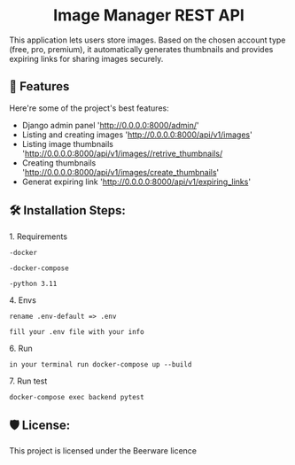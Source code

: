 <h1 id="title" align="center">Image Manager REST API</h1>

<p id="description">This application lets users store images. Based on the chosen account type (free, pro, premium), it automatically generates thumbnails and provides expiring links for sharing images securely.</p>

  
  
<h2>🧐 Features</h2>

Here're some of the project's best features:

*   Django admin panel 'http://0.0.0.0:8000/admin/'
*   Listing and creating images 'http://0.0.0.0:8000/api/v1/images'
*   Listing image thumbnails 'http://0.0.0.0:8000/api/v1/images//retrive_thumbnails/
*   Creating thumbnails 'http://0.0.0.0:8000/api/v1/images/create_thumbnails'
*   Generat expiring link 'http://0.0.0.0:8000/api/v1/expiring_links'

<h2>🛠️ Installation Steps:</h2>

<p>1. Requirements</p>

```
-docker
```

```
-docker-compose
```

```
-python 3.11
```

<p>4. Envs</p>

```
rename .env-default => .env 
```

```
fill your .env file with your info
```

<p>6. Run</p>

```
in your terminal run docker-compose up --build 
```

<p>7. Run test</p>

```
docker-compose exec backend pytest
```

<h2>🛡️ License:</h2>

This project is licensed under the Beerware licence
